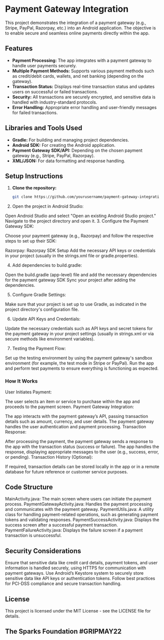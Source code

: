 # Payment Gateway Integration

This project demonstrates the integration of a payment gateway (e.g., Stripe, PayPal, Razorpay, etc.) into an Android application. The objective is to enable secure and seamless online payments directly within the app.

## Features

- **Payment Processing:** The app integrates with a payment gateway to handle user payments securely.
- **Multiple Payment Methods:** Supports various payment methods such as credit/debit cards, wallets, and net banking (depending on the gateway).
- **Transaction Status:** Displays real-time transaction status and updates users on successful or failed transactions.
- **Security:** All transactions are securely encrypted, and sensitive data is handled with industry-standard protocols.
- **Error Handling:** Appropriate error handling and user-friendly messages for failed transactions.

## Libraries and Tools Used

- **Gradle:** For building and managing project dependencies.
- **Android SDK:** For creating the Android application.
- **Payment Gateway SDK/API:** Depending on the chosen payment gateway (e.g., Stripe, PayPal, Razorpay).
- **XML/JSON:** For data formatting and response handling.

## Setup Instructions

1. **Clone the repository:**

   ```bash
   git clone https://github.com/yourusername/payment-gateway-integration.git
2. Open the project in Android Studio:

Open Android Studio and select "Open an existing Android Studio project."
Navigate to the project directory and open it.
3. Configure the Payment Gateway SDK:

Choose your payment gateway (e.g., Razorpay) and follow the respective steps to set up their SDK:

Razorpay: Razorpay SDK Setup
Add the necessary API keys or credentials in your project (usually in the strings.xml file or gradle.properties).

4. Add dependencies to build.gradle:

Open the build.gradle (app-level) file and add the necessary dependencies for the payment gateway SDK
Sync your project after adding the dependencies.

5. Configure Gradle Settings:

Make sure that your project is set up to use Gradle, as indicated in the project directory's configuration file.

6. Update API Keys and Credentials:

Update the necessary credentials such as API keys and secret tokens for the payment gateway in your project settings (usually in strings.xml or via secure methods like environment variables).

7. Testing the Payment Flow:

Set up the testing environment by using the payment gateway's sandbox environment (for example, the test mode in Stripe or PayPal).
Run the app and perform test payments to ensure everything is functioning as expected.
### How It Works
User Initiates Payment:

The user selects an item or service to purchase within the app and proceeds to the payment screen.
Payment Gateway Integration:

The app interacts with the payment gateway’s API, passing transaction details such as amount, currency, and user details.
The payment gateway handles the user authentication and payment processing.
Transaction Response:

After processing the payment, the payment gateway sends a response to the app with the transaction status (success or failure).
The app handles the response, displaying appropriate messages to the user (e.g., success, error, or pending).
Transaction History (Optional):

If required, transaction details can be stored locally in the app or in a remote database for future reference or customer service purposes.
## Code Structure
MainActivity.java: The main screen where users can initiate the payment process.
PaymentGatewayActivity.java: Handles the payment processing and communicates with the payment gateway.
PaymentUtils.java: A utility class for handling payment-related operations, such as generating payment tokens and validating responses.
PaymentSuccessActivity.java: Displays the success screen after a successful payment transaction.
PaymentFailureActivity.java: Displays the failure screen if a payment transaction is unsuccessful.
## Security Considerations
Ensure that sensitive data like credit card details, payment tokens, and user information is handled securely, using HTTPS for communication with payment gateways.
Use Android’s Keystore system to securely store sensitive data like API keys or authentication tokens.
Follow best practices for PCI-DSS compliance and secure transaction handling.
## License
This project is licensed under the MIT License - see the LICENSE file for details.

 ## The Sparks Foundation #GRIPMAY22
